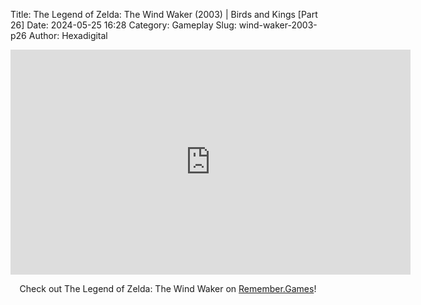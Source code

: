 Title: The Legend of Zelda: The Wind Waker (2003) | Birds and Kings [Part 26]
Date: 2024-05-25 16:28
Category: Gameplay
Slug: wind-waker-2003-p26
Author: Hexadigital

<center><iframe src="https://www.youtube.com/embed/1Pcljxi0aMI?feature=oembed" allow="accelerometer; autoplay; encrypted-media; gyroscope; picture-in-picture" width="640" height="360" frameborder="0"></iframe>

Check out The Legend of Zelda: The Wind Waker on [Remember.Games](https://remember.games/game/1462/the-legend-of-zelda-the-wind-waker/)!</center>